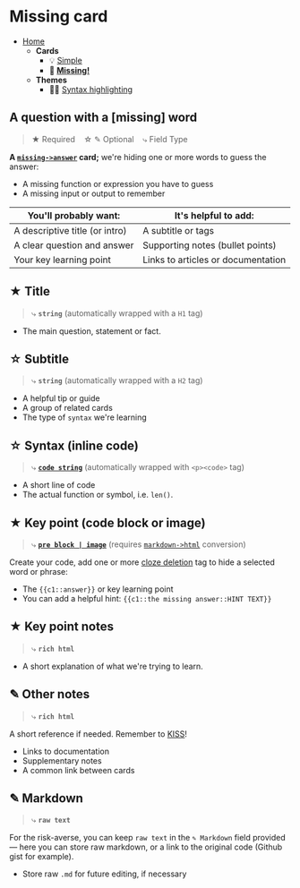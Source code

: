 # Missing card

- [Home](../../../README.md)
    - **Cards**
        + 💡 [Simple](../simple/index.md)
        + 🔎 **[Missing!](../missing/index.md)**
    - **Themes**
        + 🧑‍🎨 [Syntax highlighting](../highlight/index.md)


## A question with a [missing] word

> ★ Required  &nbsp;&nbsp;&nbsp;☆ ✎ Optional &nbsp;&nbsp;&nbsp;⤷ Field Type

**A [`missing->answer`](https://docs.ankiweb.net/editing.html#cloze-deletion) card;** we're hiding one or more words to guess the answer:

- A missing function or expression you have to guess
- A missing input or output to remember

| You'll probably want: | It's helpful to add: |
| --------------------- | ------------------------------ |
| A descriptive title (or intro) | A subtitle or tags |
| A clear question and answer | Supporting notes (bullet points) |
| Your key learning point | Links to articles or documentation |



## ★ Title

> ⤷ **`string`** (automatically wrapped with a `H1` tag)

- The main question, statement or fact.


## ☆ Subtitle

> ⤷ **`string`** (automatically wrapped with a `H2` tag)

- A helpful tip or guide
- A group of related cards
- The type of `syntax` we're learning


## ☆ Syntax (inline code)

> ⤷ **[`code string`](../highlight/index.md#basic-syntax-highlighting)**
>    (automatically wrapped with `<p><code>` tag)

- A short line of code
- The actual function or symbol, i.e. `len()`.


## ★ Key point (code block or image)

> ⤷ **[`pre block | image`](../highlight/index.md#full-syntax-highlighting)**
>    (requires [`markdown->html`](../highlight/index.md#full-syntax-highlighting) conversion)

Create your code, add one or more [cloze deletion](https://apps.ankiweb.net/docs/manual.html#cloze-deletion) tag to hide a selected word or phrase:

- The `{{c1::answer}}` or key learning point
- You can add a helpful hint: `{{c1::the missing answer::HINT TEXT}}`


## ★ Key point notes

> ⤷ **`rich html`**

- A short explanation of what we're trying to learn.


## ✎ Other notes

> ⤷ **`rich html`**

A short reference if needed. Remember to [KISS](../../../#keep-it-simple-stupid)!

- Links to documentation
- Supplementary notes
- A common link between cards


## ✎ Markdown

> ⤷ **`raw text`**

For the risk-averse, you can keep `raw text` in the `✎ Markdown` field provided — here you can store raw markdown, or a link to the original code (Github gist for example).

- Store raw `.md` for future editing, if necessary
